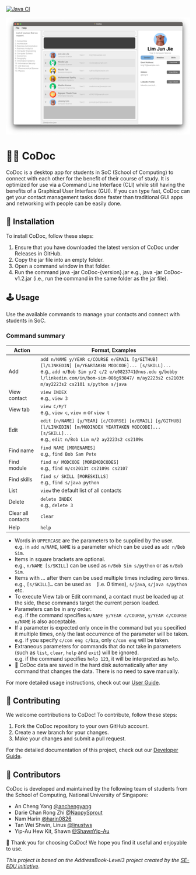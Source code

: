 [![Java CI](https://github.com/AY2223S2-CS2103T-F12-2/tp/actions/workflows/gradle.yml/badge.svg)](https://github.com/AY2223S2-CS2103T-F12-2/tp/actions/workflows/gradle.yml)

![Ui](docs/images/Ui.png)

# 🧑‍💻 CoDoc

CoDoc is a desktop app for students in SoC (School of Computing) to connect with each other for the benefit of their course of study. It is optimized for use via a Command Line Interface (CLI) while still having the benefits of a Graphical User Interface (GUI). If you can type fast, CoDoc can get your contact management tasks done faster than traditional GUI apps and networking with people can be easily done.

## 🚀 Installation
To install CoDoc, follow these steps:

1. Ensure that you have downloaded the latest version of CoDoc under Releases in GitHub.
2. Copy the jar file into an empty folder.
3. Open a command window in that folder.
4. Run the command java -jar CoDoc-{version}.jar e.g., java -jar CoDoc-v1.2.jar (i.e., run the command in the same folder as the jar file).

## 🕹️ Usage
Use the available commands to manage your contacts and connect with students in SoC.

### Command summary
Action | Format, Examples
| --- | --- |
Add	| `add n/NAME y/YEAR c/COURSE e/EMAIL [g/GITHUB] [l/LINKEDIN] [m/YEARTAKEN MODCODE]... [s/SKILL]...`<br />e.g., `add n/Bob Sim y/2 c/2 e/e0823741@nus.edu g/bobby l/linkedin.com/in/bom-sim-086g93847/ m/ay2223s2 cs2103t m/ay2223s2 cs2101 s/python s/java`
View contact | `view INDEX`<br />e.g., `view 3`
View tab | `view C/M/T`<br />e.g., `view c`, `view m` or `view t`
Edit | `edit [n/NAME] [y/YEAR] [c/COURSE] [e/EMAIL] [g/GITHUB] [l/LINKEDIN] [m/MODINDEX YEARTAKEN MODCODE]... [s/SKILL]...`<br />e.g., `edit n/Bob Lim m/2 ay2223s2 cs2109s`
Find	name | `find NAME [MORENAMES]`<br />e.g., `find Bob Sam Pete`
Find module | `find m/ MODCODE [MOREMODCODES]`<br />e.g., `find m/cs2013t cs2109s cs2107`
Find skills | `find s/ SKILL [MORESKILLS]`<br />e.g., `find s/java python` 
List | `view` the default list of all contacts
Delete | `delete INDEX`<br />e.g., `delete 3`
Clear all contacts | `clear`
Help | `help`

- Words in `UPPERCASE` are the parameters to be supplied by the user.<br />e.g. in `add n/NAME`, `NAME` is a parameter which can be used as `add n/Bob Sim`.
- Items in square brackets are optional.<br />e.g., `n/NAME [s/SKILL]` can be used as `n/Bob Sim s/python` or as `n/Bob Sim`.
- Items with … after them can be used multiple times including zero times.<br />e.g., `[s/SKILL]…` can be used as ` ` (i.e. 0 times), `s/java`, `s/java s/python` etc.
- To execute View tab or Edit command, a contact must be loaded up at the side, these commands target the current person loaded.
- Parameters can be in any order.<br />e.g. if the command specifies `n/NAME y/YEAR c/COURSE`, `y/YEAR c/COURSE n/NAME` is also acceptable.
- If a parameter is expected only once in the command but you specified it multiple times, only the last occurrence of the parameter will be taken.<br />e.g. if you specify `c/com eng c/bza`, only `c/com eng` will be taken.
- Extraneous parameters for commands that do not take in parameters (such as `list`, `clear`, `help` and `exit`) will be ignored.<br />e.g. if the command specifies `help 123`, it will be interpreted as `help`.
- 💾 CoDoc data are saved in the hard disk automatically after any command that changes the data. There is no need to save manually.

For more detailed usage instructions, check out our [User Guide](https://ay2223s2-cs2103t-f12-2.github.io/tp/UserGuide.html).

## 🤝 Contributing
We welcome contributions to CoDoc! To contribute, follow these steps:

1. Fork the CoDoc repository to your own GitHub account.
2. Create a new branch for your changes.
3. Make your changes and submit a pull request.

For the detailed documentation of this project, check out our [Developer Guide](https://ay2223s2-cs2103t-f12-2.github.io/tp/DeveloperGuide.html).

## 🙌 Contributors
CoDoc is developed and maintained by the following team of students from the School of Computing, National University of Singapore:
- An Cheng Yang [@anchengyang](https://github.com/anchengyang)
- Darie Chan Rong Zhi [@NappySprout](https://github.com/NappySprout)
- Nam Harin [@harin0826](https://github.com/harin0826)
- Tan Wei Shwin, Linus [@linustws](https://github.com/linustws)
- Yip-Au Hew Kit, Shawn [@ShawnYip-Au](https://github.com/ShawnYip-Au)

👋 Thank you for choosing CoDoc! We hope you find it useful and enjoyable to use.

_This project is based on the AddressBook-Level3 project created by the [SE-EDU initiative](https://se-education.org)._




